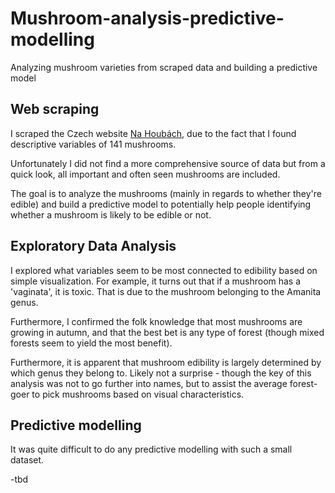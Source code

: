 # Mushroom-analysis-predictive-modelling
Analyzing mushroom varieties from scraped data and building a predictive model

## Web scraping

I scraped the Czech website [Na Houbách](https://www.nahoubach.cz/atlas-hub/), due to the fact that I found descriptive variables of 141 mushrooms. 

Unfortunately I did not find a more comprehensive source of data but from a quick look, all important and often seen mushrooms are included. 

The goal is to analyze the mushrooms (mainly in regards to whether they're edible) and build a predictive model to potentially help people identifying whether a mushroom is likely to be edible or not.

## Exploratory Data Analysis

I explored what variables seem to be most connected to edibility based on simple visualization. For example, it turns out that if a mushroom has a 'vaginata', it is toxic. That is due to the mushroom belonging to the Amanita genus. 

Furthermore, I confirmed the folk knowledge that most mushrooms are growing in autumn, and that the best bet is any type of forest (though mixed forests seem to yield the most benefit).

Furthermore, it is apparent that mushroom edibility is largely determined by which genus they belong to. Likely not a surprise - though the key of this analysis was not to go further into names, but to assist the average forest-goer to pick mushrooms based on visual characteristics.

## Predictive modelling

It was quite difficult to do any predictive modelling with such a small dataset. 

-tbd
